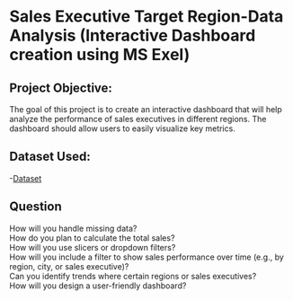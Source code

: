 # Sales Executive Target Region-Data Analysis (Interactive Dashboard creation using MS Exel)
## Project Objective:
The goal of this project is to create an interactive dashboard that will help analyze the performance     of sales executives in different regions. The dashboard should allow users to easily visualize key metrics.
## Dataset Used:
-<a href="https://github.com/pradnya-madane">Dataset</a>
## Question 
How will you handle missing data?<br>
How do you plan to calculate the total sales?<br>
How will you use slicers or dropdown filters?<br>
How will you include a filter to show sales performance over time (e.g., by region, city, or sales executive)?<br>
Can you identify trends where certain regions or sales executives?<br>
How will you design a user-friendly dashboard?<br>




